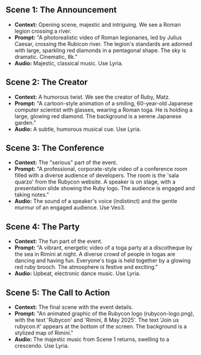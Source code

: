 ## Scene 1: The Announcement

*   **Context:** Opening scene, majestic and intriguing. We see a Roman legion crossing a river.
*   **Prompt:** "A photorealistic video of Roman legionaries, led by Julius Caesar, crossing the Rubicon river. The legion's standards are adorned with large, sparkling red diamonds in a pentagonal shape. The sky is dramatic. Cinematic, 8k."
*   **Audio:** Majestic, classical music. Use Lyria.

## Scene 2: The Creator

*   **Context:** A humorous twist. We see the creator of Ruby, Matz.
*   **Prompt:** "A cartoon-style animation of a smiling, 60-year-old Japanese computer scientist with glasses, wearing a Roman toga. He is holding a large, glowing red diamond. The background is a serene Japanese garden."
*   **Audio:** A subtle, humorous musical cue. Use Lyria.

## Scene 3: The Conference

*   **Context:** The "serious" part of the event.
*   **Prompt:** "A professional, corporate-style video of a conference room filled with a diverse audience of developers. The room is the 'sala quarzo' from the Rubycon website. A speaker is on stage, with a presentation slide showing the Ruby logo. The audience is engaged and taking notes."
*   **Audio:** The sound of a speaker's voice (indistinct) and the gentle murmur of an engaged audience. Use Veo3.

## Scene 4: The Party

*   **Context:** The fun part of the event.
*   **Prompt:** "A vibrant, energetic video of a toga party at a discotheque by the sea in Rimini at night. A diverse crowd of people in togas are dancing and having fun. Everyone's toga is held together by a glowing red ruby brooch. The atmosphere is festive and exciting."
*   **Audio:** Upbeat, electronic dance music. Use Lyria.

## Scene 5: The Call to Action

*   **Context:** The final scene with the event details.
*   **Prompt:** "An animated graphic of the Rubycon logo (rubycon-logo.png), with the text 'Rubycon' and 'Rimini, 8 May 2025'. The text 'Join us  rubycon.it' appears at the bottom of the screen. The background is a stylized map of Rimini."
*   **Audio:** The majestic music from Scene 1 returns, swelling to a crescendo. Use Lyria.
